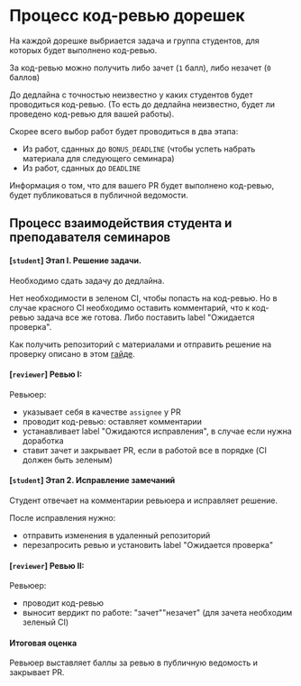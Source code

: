 # Процесс код-ревью дорешек

На каждой дорешке выбриается задача и группа студентов, для которых будет выполнено код-ревью.

За код-ревью можно получить либо зачет (`1` балл), либо незачет (`0` баллов)

До дедлайна с точностью неизвестно у каких студентов будет проводиться код-ревью. (То есть до дедлайна неизвестно, будет ли проведено код-ревью для вашей работы).

Скорее всего выбор работ будет проводиться в два этапа:
 - Из работ, сданных до `BONUS_DEADLINE` (чтобы успеть набрать материала для следующего семинара)
 - Из работ, сданных до `DEADLINE`

Информация о том, что для вашего PR будет выполнено код-ревью, будет публиковаться в публичной ведомости.

## Процесс взаимодействия студента и преподавателя семинаров

#### [`student`] Этап I. Решение задачи.

Необходимо сдать задачу до дедлайна. 

Нет необходимости в зеленом CI, чтобы попасть на код-ревью. Но в случае красного CI необходимо оставить комментарий, что к код-ревью задача все же готова. Либо поставить label "Ожидается проверка".

Как получить репозиторий с материалами и отправить решение на проверку описано в этом [гайде](https://gist.github.com/Sviftel/9cbd6cf6e2e3b4e898a11df742d274e7).

#### [`reviewer`] Ревью I:

Ревьюер:
 - указывает себя в качестве `assignee` у PR
 - проводит код-ревью: оставляет комментарии
 - устанавливает label "Ожидаются исправления", в случае если нужна доработка
 - ставит зачет и закрывает PR, если в работой все в порядке (CI должен быть зеленым)

#### [`student`] Этап 2. Исправление замечаний

Студент отвечает на комментарии ревьюера и исправляет решение.

После исправления нужно:
 - отправить изменения в удаленный репозиторий
 - перезапросить ревью и установить label "Ожидается проверка"

#### [`reviewer`] Ревью II:

Ревьюер:
 - проводит код-ревью
 - выносит вердикт по работе: "зачет"\"незачет" (для зачета необходим зеленый CI)

#### Итоговая оценка

Ревьюер выставляет баллы за ревью в публичную ведомость и закрывает PR.

